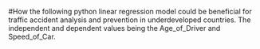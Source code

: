 #How the following python linear regression model could be beneficial for traffic accident analysis and prevention in underdeveloped countries. The independent and dependent values being the Age_of_Driver and Speed_of_Car.
